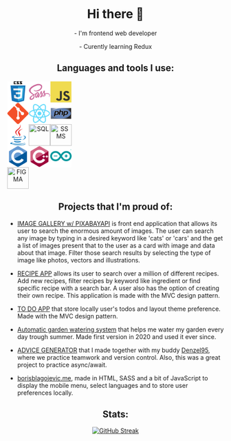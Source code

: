 <h1 align="center">Hi there 👋</h1>
<div align="center">
</div>

<div align="center">
  <p>- I'm frontend web developer</p>
  <p>- Curently learning Redux</p>
</div>



<h2 align="center">Languages and tools I use:</h2>

<div align="center" style="display: grid; grid-template-columns: 50px 50px 50px; grid-template-rows: 50px 50px 50px"
  <img src="https://github.com/devicons/devicon/blob/master/icons/html5/html5-original.svg" title="HTML5" width="50" height="50"/>
  <img src="https://raw.githubusercontent.com/devicons/devicon/master/icons/css3/css3-original-wordmark.svg" title="CSS3" width="50" height="50"/>
    <img src="https://github.com/devicons/devicon/blob/master/icons/sass/sass-original.svg" title="SASS" width="50" height="50"/>
  <img src="https://raw.githubusercontent.com/devicons/devicon/master/icons/javascript/javascript-original.svg" title="JS" width="50" height="50"/>
  <img src="https://github.com/devicons/devicon/blob/master/icons/git/git-original.svg" title="GIT" width="50" height="50"/>
  <img src="https://github.com/devicons/devicon/blob/master/icons/react/react-original.svg" title="ReactJS" width="50" height="50"/>
   <img src="https://github.com/devicons/devicon/blob/master/icons/php/php-original.svg" title="PHP" width="50" height="50"/>
  <img src="https://github.com/devicons/devicon/blob/master/icons/java/java-original.svg" title="JAVA" width="50" height="50"/>
  <img src="https://mpng.subpng.com/20180526/oqt/kisspng-microsoft-sql-server-mysql-database-logo-5b098c6ebad6d7.7316225815273524307653.jpg" title="SQL" width="50" height="50"/>

<img src="https://d1jnx9ba8s6j9r.cloudfront.net/blog/wp-content/uploads/2019/10/logo.png" title="SSMS" width="50" height="50"/>
   <img src="https://github.com/devicons/devicon/blob/master/icons/c/c-original.svg" title="C" width="50" height="50"/>
    <img src="https://github.com/devicons/devicon/blob/master/icons/cplusplus/cplusplus-original.svg" title="C++" width="50" height="50"/>
  <img src="https://github.com/devicons/devicon/blob/master/icons/arduino/arduino-original.svg" title="ARDUINO" width="50" height="50"/>
  <img src="https://cdn.jsdelivr.net/gh/devicons/devicon/icons/figma/figma-original.svg" title="FIGMA" width="50" height="50"/>
</div>

<h2 align="center">
  Projects that I'm proud of:
  </h2>
  
   - [IMAGE GALLERY w/ PIXABAYAPI](https://github.com/Blagoja95/image-galery-pixabayAPI-tailwind-react) is front end application that allows its user to search the enormous amount of images. The user can search any image by typing in a desired keyword like 'cats' or 'cars' and the get a list of images present that to the user as a card with image and data about that image. Filter those search results by selecting the type of image like photos, vectors and illustrations.
   
  - [RECIPE APP](https://github.com/Blagoja95/recipe-app-demo)  allows its user to search over a million of different recipes. Add new recipes, filter recipes by keyword like ingredient or find specific recipe with a search bar. A user also has the option of creating their own recipe. This application is made with the MVC design pattern.
  
  - [TO DO APP](https://github.com/Blagoja95/todo-app) that store locally user's todos and layout theme preference. Made with the MVC design pattern.

- [Automatic garden watering system](https://github.com/Blagoja95/automatic-garden-watering-sys-aurdion) that helps me water my garden every day trough summer. Made first version in 2020 and used it ever since.

- [ADVICE GENERATOR](https://github.com/Blagoja95/advice-generator-app-challenge-hub) that I made together with my buddy [Denzel95](https://github.com/Denzel95), where we practice teamwork and version control. Also, this was a great project to practice async/await.

- [borisblagojevic.me](https://blagoja95.github.io/borisblagojevic.github.io/), made in HTML, SASS and a bit of JavaScript to display the mobile menu, select languages and to store user preferences locally.
<h2 align="center">
  Stats:
  </h2>

<div align="center">

[![GitHub Streak](http://github-readme-streak-stats.herokuapp.com?user=Blagoja95&theme=dark&background=000000)](https://git.io/streak-stats)
</div>


<!--
**Blagoja95/Blagoja95** is a ✨ _special_ ✨ repository because its `README.md` (this file) appears on your GitHub profile.

Here are some ideas to get you started:

- 🔭 I’m currently working on ...
- 🌱 I’m currently learning ...
- 👯 I’m looking to collaborate on ...
- 🤔 I’m looking for help with ...
- 💬 Ask me about ...
- 📫 How to reach me: ...
- 😄 Pronouns: ...
- ⚡ Fun fact: ...
-->

